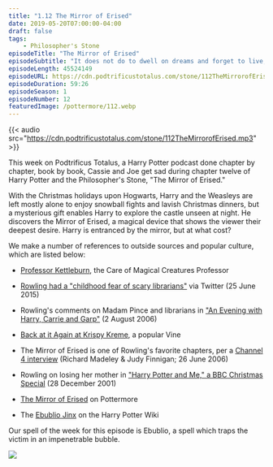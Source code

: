 ```yaml
---
title: "1.12 The Mirror of Erised"
date: 2019-05-20T07:00:00-04:00
draft: false
tags:
    - Philosopher's Stone
episodeTitle: "The Mirror of Erised"
episodeSubtitle: "It does not do to dwell on dreams and forget to live, remember that."
episodeLength: 45524149
episodeURL: https://cdn.podtrificustotalus.com/stone/112TheMirrorofErised.mp3
episodeDuration: 59:26
episodeSeason: 1
episodeNumber: 12
featuredImage: /pottermore/112.webp
---
```

{{< audio src="https://cdn.podtrificustotalus.com/stone/112TheMirrorofErised.mp3" >}}

This week on Podtrificus Totalus, a Harry Potter podcast done chapter by chapter, book by book, Cassie and Joe get sad during chapter twelve of Harry Potter and the Philosopher's Stone, "The Mirror of Erised."

With the Christmas holidays upon Hogwarts, Harry and the Weasleys are left mostly alone to enjoy snowball fights and lavish Christmas dinners, but a mysterious gift enables Harry to explore the castle unseen at night. He discovers the Mirror of Erised, a magical device that shows the viewer their deepest desire. Harry is entranced by the mirror, but at what cost?

We make a number of references to outside sources and popular culture, which are listed below:

- [Professor Kettleburn](https://www.pottermore.com/writing-by-jk-rowling/professor-kettleburn), the Care of Magical Creatures Professor

- [Rowling had a "childhood fear of scary librarians"](https://twitter.com/jk_rowling/status/614141084034318336) via Twitter (25 June 2015)

- Rowling's comments on Madam Pince and librarians in ["An Evening with Harry, Carrie and Garp"](http://www.accio-quote.org/articles/2006/0802-radiocityreading2.html) (2 August 2006)

- [Back at it Again at Krispy Kreme](https://www.youtube.com/watch?v=SunaZVRxHcs), a popular Vine

- The Mirror of Erised is one of Rowling's favorite chapters, per a [Channel 4 interview](http://www.accio-quote.org/articles/2006/0626-ch4-richardandjudy.html) (Richard Madeley & Judy Finnigan; 26 June 2006)

- Rowling on losing her mother in ["Harry Potter and Me," a BBC Christmas Special](http://www.accio-quote.org/articles/2001/1201-bbc-hpandme.htm) (28 December 2001)

- [The Mirror of Erised](https://www.pottermore.com/writing-by-jk-rowling/the-mirror-of-erised) on Pottermore

- The [Ebublio Jinx](http://harrypotter.wikia.com/wiki/Ebublio_Jinx) on the Harry Potter Wiki

Our spell of the week for this episode is Ebublio, a spell which traps the victim in an impenetrable bubble.

<img class="chapterArt" src="/chapter/112.webp" />